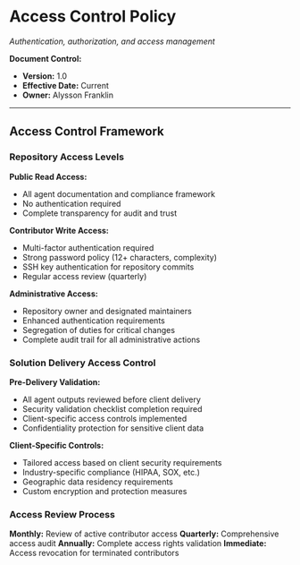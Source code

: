# Access Control Policy
*Authentication, authorization, and access management*

**Document Control:**
- **Version:** 1.0
- **Effective Date:** Current
- **Owner:** Alysson Franklin

---

## Access Control Framework

### Repository Access Levels
**Public Read Access:**
- All agent documentation and compliance framework
- No authentication required
- Complete transparency for audit and trust

**Contributor Write Access:**
- Multi-factor authentication required
- Strong password policy (12+ characters, complexity)
- SSH key authentication for repository commits
- Regular access review (quarterly)

**Administrative Access:**
- Repository owner and designated maintainers
- Enhanced authentication requirements
- Segregation of duties for critical changes
- Complete audit trail for all administrative actions

### Solution Delivery Access Control
**Pre-Delivery Validation:**
- All agent outputs reviewed before client delivery
- Security validation checklist completion required
- Client-specific access controls implemented
- Confidentiality protection for sensitive client data

**Client-Specific Controls:**
- Tailored access based on client security requirements
- Industry-specific compliance (HIPAA, SOX, etc.)
- Geographic data residency requirements
- Custom encryption and protection measures

### Access Review Process
**Monthly:** Review of active contributor access
**Quarterly:** Comprehensive access audit
**Annually:** Complete access rights validation
**Immediate:** Access revocation for terminated contributors